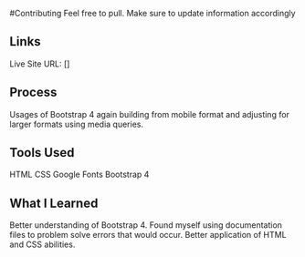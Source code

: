 #Contributing
Feel free to pull. Make sure to update information accordingly

## Links
Live Site URL: []

## Process
Usages of Bootstrap 4 again building from mobile format and adjusting for larger formats using media queries. 

## Tools Used
HTML
CSS
Google Fonts
Bootstrap 4

## What I Learned
Better understanding of Bootstrap 4. Found myself using documentation files to problem solve errors that would occur. Better application of HTML and CSS abilities.
